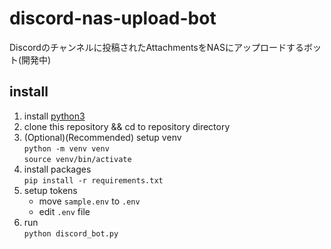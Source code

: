 # discord-nas-upload-bot
Discordのチャンネルに投稿されたAttachmentsをNASにアップロードするボット(開発中)

## install
1. install [python3](https://www.python.org/)
2. clone this repository && cd to repository directory
3. (Optional)(Recommended) setup venv  
`python -m venv venv`  
`source venv/bin/activate`
4. install packages  
`pip install -r requirements.txt`
5. setup tokens  
    - move `sample.env` to `.env`
    - edit `.env` file
6. run  
`python discord_bot.py`
